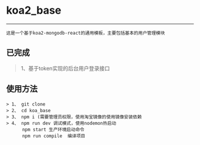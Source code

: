 # koa2_base
---
    这是一个基于koa2-mongodb-react的通用模板，主要包括基本的用户管理模块

## 已完成

> 1、基于token实现的后台用户登录接口

## 使用方法
```
> 1、 git clone
> 2、 cd koa_base
> 3、 npm i (需要管理员权限，使用淘宝镜像的使用镜像安装依赖
> 4、 npm run dev 调试模式，使用nodemon热启动
      npm start 生产环境启动命令
      npm run compile  编译项目
```
